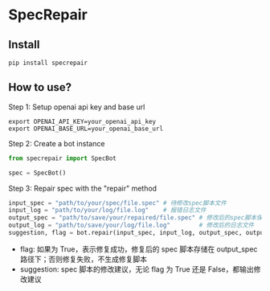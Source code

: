 # SpecRepair

## Install

```shell
pip install specrepair
```

## How to use?

Step 1: Setup openai api key and base url

```shell
export OPENAI_API_KEY=your_openai_api_key
export OPENAI_BASE_URL=your_openai_base_url
```

Step 2: Create a bot instance

```python
from specrepair import SpecBot

spec = SpecBot()
```

Step 3: Repair spec with the "repair" method

```python
input_spec = "path/to/your/spec/file.spec" # 待修改spec脚本文件
input_log = "path/to/your/log/file.log"    # 报错日志文件
output_spec = "path/to/save/your/repaired/file.spec" # 修改后的spec脚本保存地址
output_log = "path/to/save/your/log/file.log"        # 修改后的日志文件
suggestion, flag = bot.repair(input_spec, input_log, output_spec, output_log)
```

- flag: 如果为 True，表示修复成功，修复后的 spec 脚本存储在 output_spec 路径下；否则修复失败，不生成修复脚本
- suggestion: spec 脚本的修改建议，无论 flag 为 True 还是 False，都输出修改建议
